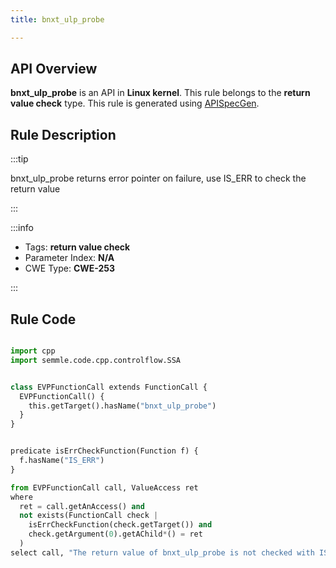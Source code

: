 ```yaml
---
title: bnxt_ulp_probe

---
```



## API Overview
**bnxt_ulp_probe** is an API in **Linux kernel**. This rule belongs to the **return value check** type. This rule is generated using [APISpecGen](../../tools/APISpecGen).
## Rule Description

:::tip

bnxt_ulp_probe returns error pointer on failure, use IS_ERR to check the return value

:::

:::info

- Tags: **return value check**
- Parameter Index: **N/A**
- CWE Type: **CWE-253**

:::

## Rule Code
```python

import cpp
import semmle.code.cpp.controlflow.SSA


class EVPFunctionCall extends FunctionCall {
  EVPFunctionCall() {
    this.getTarget().hasName("bnxt_ulp_probe")
  }
}


predicate isErrCheckFunction(Function f) {
  f.hasName("IS_ERR") 
}

from EVPFunctionCall call, ValueAccess ret
where
  ret = call.getAnAccess() and
  not exists(FunctionCall check |
    isErrCheckFunction(check.getTarget()) and
    check.getArgument(0).getAChild*() = ret
  )
select call, "The return value of bnxt_ulp_probe is not checked with IS_ERR."
    
```